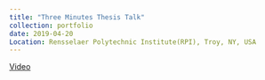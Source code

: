 ```yaml
---
title: "Three Minutes Thesis Talk"  
collection: portfolio 
date: 2019-04-20
Location: Rensselaer Polytechnic Institute(RPI), Troy, NY, USA 
--- 
```

[Video](https://mediasite.mms.rpi.edu/Mediasite5/Play/acbcaa7d77284c8789d17108813df2fd1d)
